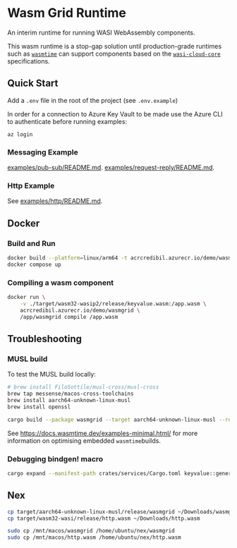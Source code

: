 # Wasm Grid Runtime

An interim runtime for running WASI WebAssembly components.

This wasm runtime is a stop-gap solution until production-grade runtimes such as [`wasmtime`](https://github.com/bytecodealliance/wasmtime)
can support components based on the [`wasi-cloud-core`](https://github.com/WebAssembly/wasi-cloud-core) specifications.

## Quick Start

Add a `.env` file in the root of the project (see `.env.example`)

In order for a connection to Azure Key Vault to be made use the Azure CLI to authenticate before running examples:

```shell
az login
```

### Messaging Example

[examples/pub-sub/README.md](examples/pub-sub/README.md).
[examples/request-reply/README.md](examples/request-reply/README.md).

### Http Example

See [examples/http/README.md](examples/http/README.md).

## Docker

### Build and Run

```bash
docker build --platform=linux/arm64 -t acrcredibil.azurecr.io/demo/wasmgrid .
docker compose up
```

### Compiling a wasm component

```bash
docker run \
	-v ./target/wasm32-wasip2/release/keyvalue.wasm:/app.wasm \
	acrcredibil.azurecr.io/demo/wasmgrid \
	/app/wasmgrid compile /app.wasm
```

## Troubleshooting

### MUSL build

To test the MUSL build locally:

```bash
# brew install FiloSottile/musl-cross/musl-cross
brew tap messense/macos-cross-toolchains
brew install aarch64-unknown-linux-musl
brew install openssl
```

```bash
cargo build --package wasmgrid --target aarch64-unknown-linux-musl --release
```

See <https://docs.wasmtime.dev/examples-minimal.html/> for more information on 
optimising embedded `wasmtime`builds.

### Debugging bindgen! macro

```bash
cargo expand --manifest-path crates/services/Cargo.toml keyvalue::generated > expanded.rs
```

## Nex

```bash
cp target/aarch64-unknown-linux-musl/release/wasmgrid ~/Downloads/wasmgrid
cp target/wasm32-wasi/release/http.wasm ~/Downloads/http.wasm

sudo cp /mnt/macos/wasmgrid /home/ubuntu/nex/wasmgrid
sudo cp /mnt/macos/http.wasm /home/ubuntu/nex/http.wasm

```